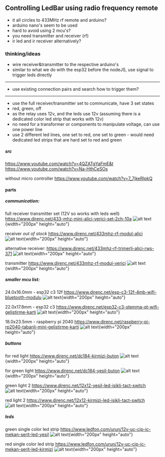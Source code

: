 ## Controlling LedBar using radio frequency remote

- it all circles to 433MHz rf remote and arduino?
- arduino nano's seem to be used
- hard to avoid using 2 mcu's?
- you need transmitter and receiver (rf)
- ir led and ir receiver alternatively?

### thinking/ideas

- wire receiver&transmitter to the respective arduino's
- similar to what we do with the esp32 before the nodeJS, use signal to trigger leds directly

---

- use existing connection pairs and search how to trigger them?

---

- use the full receiver/transmitter set to communicate, have 3 set states
- red, green, off
- as the relay uses 12v, and the leds use 12v (assuming there is a dedicated color led strip that works with 12v)
- no need for a transformer or components to manipulate voltage, can use one power line
- use 2 different led lines, one set to red, one set to green - would need dedicated led strips that are hard set to red and green

##### src

https://www.youtube.com/watch?v=4QZATgYaFmE&t
https://www.youtube.com/watch?v=Na-HthCeSOs

without micro controller
https://www.youtube.com/watch?v=7_7jkeRIpkQ

#### parts

##### communication:

full receiver transmitter set (12V so works with leds well)
https://www.direnc.net/433-mhz-mini-alici-verici-set-2ch-10a
![alt text](image-8.png){width="200px" height="auto"}

receiver _out of stock_
https://www.direnc.net/433mhz-rf-modul-alici
![alt text](image-7.png){width="200px" height="auto"}

alternative receiver:
https://www.direnc.net/433mhz-rf-trimerli-alici-rws-371
![alt text](image-6.png){width="200px" height="auto"}

transmitter
https://www.direnc.net/433mhz-rf-modul-verici
![alt text](image-5.png){width="200px" height="auto"}

##### smaller mcu list:

24.0x16.0mm - esp32 c3 12f
https://www.direnc.net/esp-c3-12f-4mb-wifi-bluetooth-modulu
![alt text](image-4.png){width="200px" height="auto"}

22.0x17.8mm - esp32 c3
https://www.direnc.net/esp32-c3-stemma-qt-wifi-gelistirme-karti
![alt text](image-3.png){width="200px" height="auto"}

18.0x23.5mm - raspberry pi 2040
https://www.direnc.net/raspberry-pi-rp2040-tabanli-mini-gelistirme-karti
![alt text](image-2.png){width="200px" height="auto"}

##### buttons

for red light
https://www.direnc.net/dc184-kirmizi-buton
![alt text](image-1.png){width="200px" height="auto"}

for green light
https://www.direnc.net/dc184-yesil-buton
![alt text](image.png){width="200px" height="auto"}

green light 2
https://www.direnc.net/12x12-yesil-led-isikli-tact-switch
![alt text](image-9.png){width="200px" height="auto"}

red light 2
https://www.direnc.net/12x12-kirmizi-led-isikli-tact-switch
![alt text](image-10.png){width="200px" height="auto"}

##### leds

green single color led strip
https://www.ledfon.com/urun/12v-uc-cip-ic-mekan-serit-led-yesil
![alt text](image-11.png){width="200px" height="auto"}

red single color led strip
https://www.ledfon.com/urun/12v-uc-cip-ic-mekan-serit-led-kirmizi
![alt text](image-12.png){width="200px" height="auto"}
